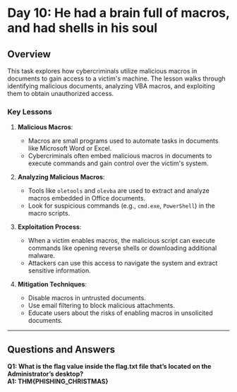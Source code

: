 # Day 10: He had a brain full of macros, and had shells in his soul

## Overview

This task explores how cybercriminals utilize malicious macros in documents to gain access to a victim's machine. The lesson walks through identifying malicious documents, analyzing VBA macros, and exploiting them to obtain unauthorized access.

### Key Lessons

1. **Malicious Macros**:
   - Macros are small programs used to automate tasks in documents like Microsoft Word or Excel.
   - Cybercriminals often embed malicious macros in documents to execute commands and gain control over the victim's system.

2. **Analyzing Malicious Macros**:
   - Tools like `oletools` and `olevba` are used to extract and analyze macros embedded in Office documents.
   - Look for suspicious commands (e.g., `cmd.exe`, `PowerShell`) in the macro scripts.

3. **Exploitation Process**:
   - When a victim enables macros, the malicious script can execute commands like opening reverse shells or downloading additional malware.
   - Attackers can use this access to navigate the system and extract sensitive information.

4. **Mitigation Techniques**:
   - Disable macros in untrusted documents.
   - Use email filtering to block malicious attachments.
   - Educate users about the risks of enabling macros in unsolicited documents.

---

## Questions and Answers

**Q1: What is the flag value inside the flag.txt file that’s located on the Administrator’s desktop?**  
**A1: THM{PHISHING_CHRISTMAS}**
